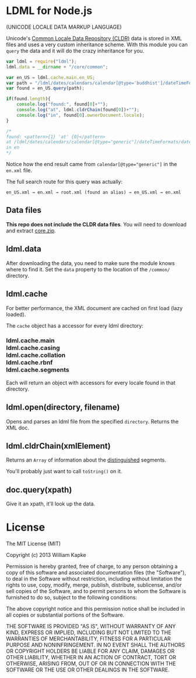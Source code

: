 LDML for Node.js
======================================================
(UNICODE LOCALE DATA MARKUP LANGUAGE)

Unicode's [Common Locale Data Repository (CLDR)](http://cldr.unicode.org/) data
is stored in XML files and uses a very custom inheritance scheme. With this module 
you can `query` the data and it will do the crazy inheritance for you.

```javascript
var ldml = require("ldml");
ldml.data = __dirname + "/core/common";

var en_US = ldml.cache.main.en_US;
var path = "/ldml/dates/calendars/calendar[@type='buddhist']/dateTimeFormats/dateTimeFormatLength[@type='full']/dateTimeFormat/pattern";
var found = en_US.query(path);

if(found.length){
	console.log("found:", found[0]+"");
	console.log("at", ldml.cldrChain(found[0])+"");
	console.log("in", found[0].ownerDocument.locale);
}

/*
found: <pattern>{1} 'at' {0}</pattern>
at /ldml/dates/calendars/calendar[@type="generic"]/dateTimeFormats/dateTimeFormatLength[@type="full"]/dateTimeFormat/pattern
in en
*/
```
Notice how the end result came from `calendar[@type="generic"]` in the `en.xml` file.


The full search route for this query was actually:

    en_US.xml → en.xml → root.xml (found an alias) → en_US.xml → en.xml

## Data files
**This repo does not include the CLDR data files**. You will need to download and extract
[core.zip](http://unicode.org/Public/cldr/23.1/).

## ldml.data
After downloading the data, you need to make sure the module knows where to find it. Set the 
`data` property to the location of the `/common/` directory.


## ldml.cache
For better performance, the XML document are cached on first load (lazy loaded).

The `cache` object has a accessor for every ldml directory:
### ldml.cache.main<BR>ldml.cache.casing<BR>ldml.cache.collation<BR>ldml.cache.rbnf<BR>ldml.cache.segments<BR>

Each will return an object with accessors for every locale found in that directory.


## ldml.open(directory, filename)
Opens and parses an ldml file from the specified `directory`. Returns the XML doc.

## ldml.cldrChain(xmlElement)
Returns an `Array` of information about the [distinguished](http://unicode.org/reports/tr35/#Definitions) segments.

You'll probably just want to call `toString()` on it.

## doc.query(xpath)
Give it an xpath, it'll look up the data.


License
=======
The MIT License (MIT)

Copyright (c) 2013 William Kapke

Permission is hereby granted, free of charge, to any person obtaining a copy of
this software and associated documentation files (the "Software"), to deal in
the Software without restriction, including without limitation the rights to
use, copy, modify, merge, publish, distribute, sublicense, and/or sell copies of
the Software, and to permit persons to whom the Software is furnished to do so,
subject to the following conditions:

The above copyright notice and this permission notice shall be included in all
copies or substantial portions of the Software.

THE SOFTWARE IS PROVIDED "AS IS", WITHOUT WARRANTY OF ANY KIND, EXPRESS OR
IMPLIED, INCLUDING BUT NOT LIMITED TO THE WARRANTIES OF MERCHANTABILITY, FITNESS
FOR A PARTICULAR PURPOSE AND NONINFRINGEMENT. IN NO EVENT SHALL THE AUTHORS OR
COPYRIGHT HOLDERS BE LIABLE FOR ANY CLAIM, DAMAGES OR OTHER LIABILITY, WHETHER
IN AN ACTION OF CONTRACT, TORT OR OTHERWISE, ARISING FROM, OUT OF OR IN
CONNECTION WITH THE SOFTWARE OR THE USE OR OTHER DEALINGS IN THE SOFTWARE.
